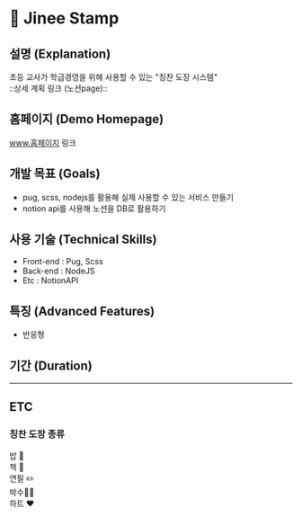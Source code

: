 # 🍒 Jinee Stamp
## 설명 (Explanation)
초등 교사가 학급경영을 위해 사용할 수 있는 "칭찬 도장 시스템" </br>
::상세 계획 링크 (노션page)::
## 홈페이지 (Demo Homepage)
www.홈페이지 링크
## 개발 목표 (Goals)
* pug, scss, nodejs를 활용해 실제 사용할 수 있는 서비스 만들기 
* notion api를 사용해 노션을 DB로 활용하기 

## 사용 기술 (Technical Skills)
* Front-end : Pug, Scss
* Back-end : NodeJS
* Etc : NotionAPI


## 특징 (Advanced Features)
* 반응형 

## 기간 (Duration)

***
## ETC
### 칭찬 도장 종류
밥 🍚 </br>
책 📖 </br>
연필 ✏️ </br>
박수👏🏻 </br>
하트 ❤️ </br>
